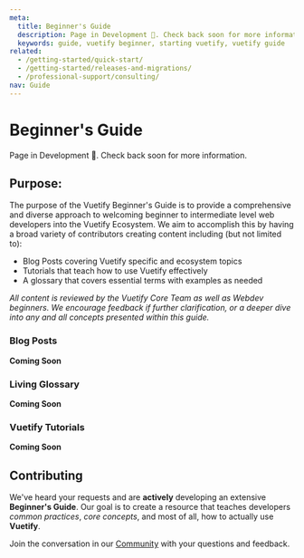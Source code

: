 ```yaml
---
meta:
  title: Beginner's Guide
  description: Page in Development 🔨. Check back soon for more information.
  keywords: guide, vuetify beginner, starting vuetify, vuetify guide
related:
  - /getting-started/quick-start/
  - /getting-started/releases-and-migrations/
  - /professional-support/consulting/
nav: Guide
---
```


# Beginner's Guide

Page in Development 🔨. Check back soon for more information.

<promoted-ad slug="vuemastery-getting-started" />

## Purpose:

The purpose of the Vuetify Beginner's Guide is to provide a comprehensive and diverse approach to welcoming beginner to intermediate level web developers into the Vuetify Ecosystem. We aim to accomplish this by having a broad variety of contributors creating content including (but not limited to):

- Blog Posts covering Vuetify specific and ecosystem topics
- Tutorials that teach how to use Vuetify effectively
- A glossary that covers essential terms with examples as needed

*All content is reviewed by the Vuetify Core Team as well as Webdev beginners. We encourage feedback if further clarification, or a deeper dive into any and all concepts presented within this guide.*

### Blog Posts

__Coming Soon__

### Living Glossary

__Coming Soon__

### Vuetify Tutorials

__Coming Soon__

## Contributing

We've heard your requests and are __actively__ developing an extensive **Beginner's Guide**. Our goal is to create a resource that teaches developers _common practices_, _core concepts_, and most of all, how to actually use **Vuetify**.

Join the conversation in our [Community](https://community.vuetifyjs.com) with your questions and feedback.

<backmatter />
